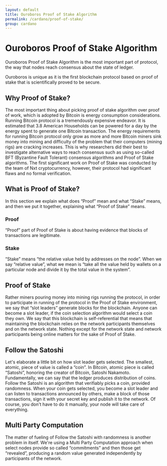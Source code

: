 ```yaml
---
layout: default
title: Ouroboros Proof of Stake Algorithm
permalink: /cardano/proof-of-stake/
group: cardano
---
```

# Ouroboros Proof of Stake Algorithm

Ouroboros Proof of Stake Algorithm is the most important part of
protocol, the way that nodes reach consensus about the state of ledger.

Ouroboros is unique as it is the first blockchain protocol based on
proof of stake that is scientifically proved to be secure.

## Why Proof of Stake?

The most important thing about picking proof of stake algorithm over
proof of work, which is adopted by Bitcoin is energy consumption
considerations. Running Bitcoin protocol is a tremendously
expensive endeavor. It is estimated that 3.8 American Households can be
powered for a day by the energy spent to generate one Bitcoin
transaction. The energy requirements for running Bitcoin protocol only
grow as more and more Bitcoin miners sink money into mining and
difficulty of the problem that their computers (mining rigs) are
cracking increases. This is why researchers did their best to
investigate alternative ways to reach consensus such as using so-called
BFT (Byzantine Fault Tolerant) consensus algorithms and Proof of Stake
algorithms. The first significant work on Proof of Stake was conducted by
the team of Nxt cryptocurrency, however, their protocol had significant
flaws and no formal verification.

## What is Proof of Stake?

In this section we explain what does “Proof” mean and what “Stake”
means, and then we put it together, explaining what “Proof of Stake”
means.

### Proof

“Proof” part of Proof of Stake is about having evidence that blocks of
transactions are legitimate.

### Stake

“Stake” means “the relative value held by addresses on the node”. When
we say “relative value”, what we mean is “take all the value held by
wallets on a particular node and divide it by the total value in the
system”.

## Proof of Stake

Rather miners pouring money into mining rigs running the protocol, in
order to participate in running of the protocol in the Proof of Stake
environment, we say that “slot leaders” generate blocks for the
blockchain. Anyone can become a slot leader, if the coin selection
algorithm would select a coin they own. We say that this blockchain is
self-referential that means that maintaining the blockchain relies on
the network participants themselves and on the network state. Nothing
except for the network state and network participants being online
matters for the sake of Proof of Stake.

## Follow the Satoshi

Let's elaborate a little bit on how slot leader gets selected. The
smallest, atomic, piece of value is called a “coin”. In Bitcoin, atomic
piece is called “Satoshi”, honoring the creator of Bitcoin, Satoshi
Nakamoto. Fundamentally, we can say that the ledger produces
distribution of coins. Follow the Satoshi is an algorithm that
verifiably picks a coin, provided randomness. When your coin gets
selected, you become a slot leader and can listen to transactions
announced by others, make a block of those transactions, sign it with
your secret key and publish it to the network. Of course, you don't have
to do it manually, your node will take care of everything.

## Multi Party Computation

The matter of fueling of Follow the Satoshi with randomness is another
problem in itself. We're using a Multi Party Computation approach when
select nodes provide so called “commitments” and then those get
“revealed”, producing a random value generated independently by
participants of the network.
